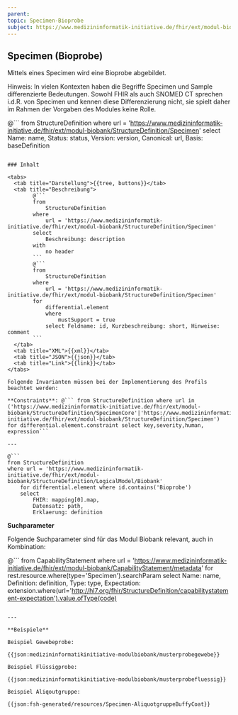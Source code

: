 ```yaml
---
parent:
topic: Specimen-Bioprobe
subject: https://www.medizininformatik-initiative.de/fhir/ext/modul-biobank/StructureDefinition/Specimen
---
```


## Specimen (Bioprobe)

Mittels eines Specimen wird eine Bioprobe abgebildet. 

Hinweis: In vielen Kontexten haben die Begriffe Specimen und Sample differenzierte Bedeutungen. Sowohl FHIR als auch SNOMED CT sprechen i.d.R. von Specimen und kennen diese Differenzierung nicht, sie spielt daher im Rahmen der Vorgaben des Modules keine Rolle.

@```
from
    StructureDefinition
where
    url = 'https://www.medizininformatik-initiative.de/fhir/ext/modul-biobank/StructureDefinition/Specimen'
select
    Name: name, Status: status, Version: version, Canonical: url, Basis: baseDefinition
```

### Inhalt

<tabs>
  <tab title="Darstellung">{{tree, buttons}}</tab>
  <tab title="Beschreibung">
        @```
        from
	        StructureDefinition
        where
	        url = 'https://www.medizininformatik-initiative.de/fhir/ext/modul-biobank/StructureDefinition/Specimen'
        select
	        Beschreibung: description
        with
            no header
        ```
        @```
        from
            StructureDefinition
        where
            url = 'https://www.medizininformatik-initiative.de/fhir/ext/modul-biobank/StructureDefinition/Specimen'
        for
            differential.element
            where
                mustSupport = true
            select Feldname: id, Kurzbeschreibung: short, Hinweise: comment
        ```
  </tab>
  <tab title="XML">{{xml}}</tab>
  <tab title="JSON">{{json}}</tab>
  <tab title="Link">{{link}}</tab>
</tabs>

Folgende Invarianten müssen bei der Implementierung des Profils beachtet werden:

**Constraints**: @``` from StructureDefinition where url in ('https://www.medizininformatik-initiative.de/fhir/ext/modul-biobank/StructureDefinition/SpecimenCore'|'https://www.medizininformatik-initiative.de/fhir/ext/modul-biobank/StructureDefinition/Specimen') for differential.element.constraint select key,severity,human, expression```

---

@```
from StructureDefinition
where url = 'https://www.medizininformatik-initiative.de/fhir/ext/modul-biobank/StructureDefinition/LogicalModel/Biobank'
    for differential.element where id.contains('Bioprobe')
    select
        FHIR: mapping[0].map,
        Datensatz: path,
        Erklaerung: definition
```

**Suchparameter**


Folgende Suchparameter sind für das Modul Biobank relevant, auch in Kombination:

@``` from CapabilityStatement where url = 'https://www.medizininformatik-initiative.de/fhir/ext/modul-biobank/CapabilityStatement/metadata' for rest.resource.where(type='Specimen').searchParam select Name: name, Definition: definition, Type: type, Expectation: extension.where(url='http://hl7.org/fhir/StructureDefinition/capabilitystatement-expectation').value.ofType(code)
```

---

**Beispiele**

Beispiel Gewebeprobe:

{{json:medizininformatikinitiative-modulbiobank/musterprobegewebe}}

Beispiel Flüssigprobe:

{{json:medizininformatikinitiative-modulbiobank/musterprobefluessig}}

Beispiel Aliqoutgruppe:

{{json:fsh-generated/resources/Specimen-AliquotgruppeBuffyCoat}}
